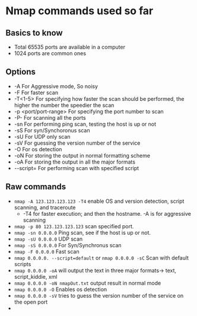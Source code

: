 # Nmap commands used so far

## Basics to know

* Total 65535 ports are available in a computer
* 1024 ports are common ones

## Options

* -A					For Aggressive mode, So noisy
* -F					For faster scan
* -T<1-5>				For specifying how faster the scan should be performed, the higher the number the speedier the scan
* -p <port/port-range>	For specifying the port number to scan
* -P-					For scanning all the ports
* -sn					For performing ping scan, testing the host is up or not
* -sS					For syn/Synchoronus scan
* -sU 					For UDP only scan
* -sV					For guessing the version number of the service
* -O					For os detection
* -oN <path>			For storing the output in normal formatting scheme
* -oA <path>			For storing the output in all the major formats
* --script=<name> 		For performing scan with specified script

## Raw commands

* ```nmap -A 123.123.123.123 -T4``` enable OS and version detection, script scanning, and traceroute
  * -T4 for faster execution; and then the hostname. -A is for aggressive scanning
* ```nmap -p 80 123.123.123.123``` scan specified port.
* ```nmap -sn 0.0.0.0``` Ping scan, see if the host is up or not.
* ```nmap -sU 0.0.0.0``` UDP scan
* ```nmap -sS 0.0.0.0``` For Syn/Synchronus scan
* ```nmap -F 0.0.0.0``` Fast scan
* ```nmap 0.0.0.0. --script=default``` or ```nmap 0.0.0.0 -sC``` Scan with default scripts
* ```nmap 0.0.0.0 -oA``` will output the text in three major formats-> text, script_kiddie, xml
* ```nmap 0.0.0.0 -oN nmapOut.txt``` output result in normal mode
* ```nmap 0.0.0.0 -O``` Enables os detection
* ```nmap 0.0.0.0 -sV``` tries to guess the version number of the service on the open port
* 
